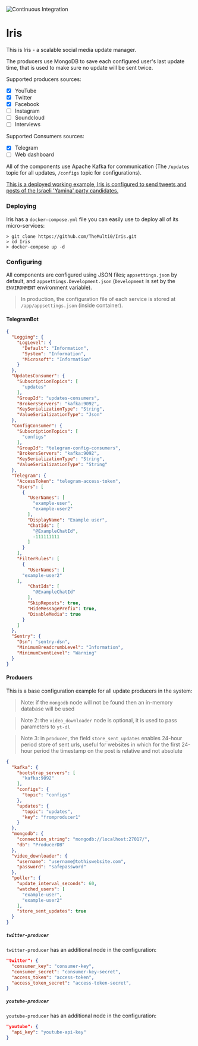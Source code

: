 ![Continuous Integration](https://github.com/TheMulti0/Iris/workflows/Continuous%20Integration/badge.svg)
# Iris

This is Iris - a scalable social media update manager.

The producers use MongoDB to save each configured user's last update time, that is used to make sure no update will be sent twice.

Supported producers sources:
 - [x] YouTube
 - [x] Twitter
 - [x] Facebook
 - [ ] Instagram
 - [ ] Soundcloud
 - [ ] Interviews
 
Supported Consumers sources:
 - [x] Telegram
 - [ ] Web dashboard

All of the components use Apache Kafka for communication (The `/updates` topic for all updates, `/configs` topic for configurations).

[This is a deployed working example, Iris is configured to send tweets and posts of the Israeli 'Yamina' party candidates.](https://t.me/YaminaUpdates)

### Deploying

Iris has a `docker-compose.yml` file you can easily use to deploy all of its micro-services:

```
> git clone https://github.com/TheMulti0/Iris.git
> cd Iris
> docker-compose up -d
```

### Configuring

All components are configured using JSON files; `appsettings.json` by default, and `appsettings.Development.json` (`Development` is set by the `ENVIRONMENT` environment variable).

> In production, the configuration file of each service is stored at `/app/appsettings.json` (inside container).

#### TelegramBot

```json
{
  "Logging": {
    "LogLevel": {
      "Default": "Information",
      "System": "Information",
      "Microsoft": "Information"
    }
  },
  "UpdatesConsumer": {
    "SubscriptionTopics": [
      "updates"
    ],
    "GroupId": "updates-consumers",
    "BrokersServers": "kafka:9092",
    "KeySerializationType": "String",
    "ValueSerializationType": "Json"
  },
  "ConfigConsumer": {
    "SubscriptionTopics": [
      "configs"
    ],
    "GroupId": "telegram-config-consumers",
    "BrokersServers": "kafka:9092",
    "KeySerializationType": "String",
    "ValueSerializationType": "String"
  },
  "Telegram": {
    "AccessToken": "telegram-access-token",
    "Users": [
      {
        "UserNames": [
          "example-user",
          "example-user2"
        ],
        "DisplayName": "Example user",
        "ChatIds": [
          "@ExampleChatId",
          -111111111
        ]
      }
    ],
    "FilterRules": [
      {
        "UserNames": [
	  "example-user2"
	],
        "ChatIds": [
          "@ExampleChatId"        
        ],
        "SkipReposts": true,
        "HideMessagePrefix": true,
        "DisableMedia": true
      }
    ]
  },
  "Sentry": {
    "Dsn": "sentry-dsn",
    "MinimumBreadcrumbLevel": "Information",
    "MinimumEventLevel": "Warning"
  }
}
```

#### Producers

This is a base configuration example for all update producers in the system:

> Note: if the `mongodb` node will not be found then an in-memory database will be used

> Note 2: the `video_downloader` node is optional, it is used to pass parameters to `yt-dl`

> Note 3: in `producer`, the field `store_sent_updates` enables 24-hour period store of sent urls, useful for websites in which for the first 24-hour period the timestamp on the post is relative and not absolute 

```json
{
  "kafka": {
    "bootstrap_servers": [
      "kafka:9092"    
    ],
    "configs": {
      "topic": "configs"
    },
    "updates": {
      "topic": "updates", 
      "key": "fromproducer1"
    }
  },
  "mongodb": {
    "connection_string": "mongodb://localhost:27017/",
    "db": "ProducerDB"
  },
  "video_downloader": {
    "username": "username@tothiswebsite.com",
    "password": "safepassword"
  },
  "poller": {
    "update_interval_seconds": 60,
    "watched_users": [
      "example-user",
      "example-user2"
    ],
    "store_sent_updates": true
  }
}
```

##### `twitter-producer`

`twitter-producer` has an additional node in the configuration: 
```json
"twitter": {
  "consumer_key": "consumer-key",
  "consumer_secret": "consumer-key-secret",
  "access_token": "access-token",
  "access_token_secret": "access-token-secret",
} 
```

##### `youtube-producer`

`youtube-producer` has an additional node in the configuration: 
```json
"youtube": {
  "api_key": "youtube-api-key"
} 
```
